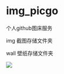 # img_picgo
个人github图床服务

img  截图存储文件夹

wall 壁纸存储文件夹

![](E:\vscode\github\img_picgo\Snipaste_2020-05-02_12-06-00.png)